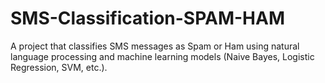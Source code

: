 # SMS-Classification-SPAM-HAM
A project that classifies SMS messages as Spam or Ham using natural language processing and machine learning models (Naive Bayes, Logistic Regression, SVM, etc.).
